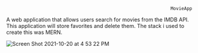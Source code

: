                                                                  MovieApp 


A web application that allows users search for movies from the IMDB API. This application will store favorites and delete them. The stack i used to create this was MERN. 


![Screen Shot 2021-10-20 at 4 53 22 PM](https://user-images.githubusercontent.com/69587570/138180558-5e9c31ea-a585-41cf-a8e4-cb4dd67f508a.png)
